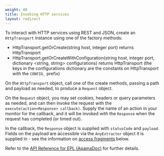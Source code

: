 ```yaml
---
weight: 40
title: Invoking HTTP services
layout: redirect
---
```


To interact with HTTP services using REST and JSON, create an `HttpTransport` instance using one of the factory methods:

* HttpTransport.getOrCreate(string host, integer port) returns HttpTransport
* HttpTransport.getOrCreateWithConfiguration(string host, integer port, dictionary &lt;string, string&gt; configurations) returns HttpTransport (the keys in the configurations dictionary are the constants on HttpTransport with the `CONFIG_` prefix)

On the `HttpTransport` object, call one of the create methods, passing a path and payload as needed, to produce a `Request` object.

On the `Request` object, you may set cookies, headers or query parameters as needed, and can then invoke the request with the `execute(action<Response> callback)`. Supply the name of an action in your monitor for the callback, and it will be invoked with the `Response` when the request has completed (or timed out).

In the callback, the `Response` object is supplied with `statusCode` and `payload`. Fields on the payload are accessible via the `AnyExtractor` object it is supplied in - see the information on [access fragments](/guides/apama/actions/#utility-functions) below.

Refer to the [API Reference for EPL (ApamaDoc)](https://documentation.softwareag.com/onlinehelp/Rohan/Apama/v10-5/apama10-5/ApamaDoc/index.html) for further details.
